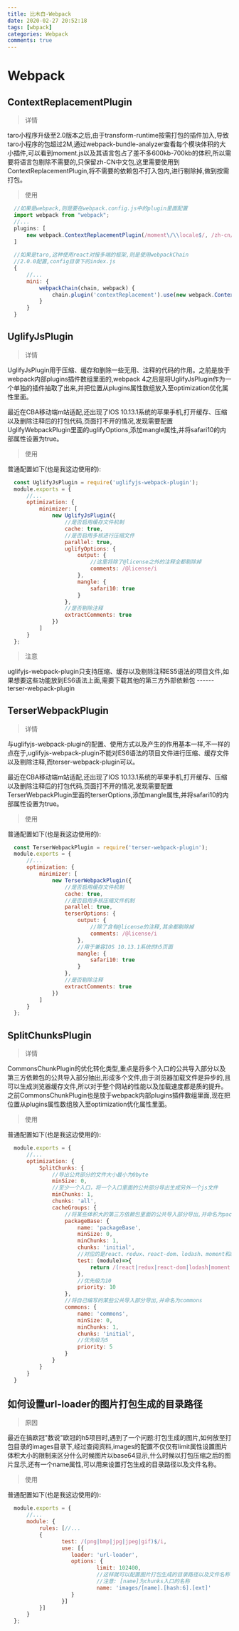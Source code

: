 ```yaml
---
title: 比木白-Webpack
date: 2020-02-27 20:52:18
tags: [wbpack]
categories: Webpack
comments: true
---
```


# Webpack

  ## ContextReplacementPlugin

  > 详情
    
  taro小程序升级至2.0版本之后,由于transform-runtime按需打包的插件加入,导致taro小程序的包超过2M,通过webpack-bundle-analyzer查看每个模块体积的大小插件,可以看到moment.js以及其语言包占了差不多600kb-700kb的体积,所以需要将语言包剔除不需要的,只保留zh-CN中文包,这里需要使用到ContextReplacementPlugin,将不需要的依赖包不打入包内,进行剔除掉,做到按需打包。
    
  > 使用

  ```js
    //如果是webpack,则是要在webpack.config.js中的plugin里面配置
    import webpack from "webpack";
    //...
    plugins: [
        new webpack.ContextReplacementPlugin(/moment\/\\locale$/, /zh-cn/);
    ]
    
    //如果是taro,这种使用react对接多端的框架,则是使用webpackChain
    //2.0.0配置,config目录下的index.js
    {
        //...
        mini: {
            webpackChain(chain, webpack) {
                chain.plugin('contextReplacement').use(new webpack.ContextReplacementPlugin(/moment[\/\\]locale/, /zh-cn/), []);
            }
        }
    }
  ```

  ## UglifyJsPlugin
  
  > 详情

  UglifyJsPlugin用于压缩、缓存和删除一些无用、注释的代码的作用。之前是放于webpack内部plugins插件数组里面的,webpack 4之后是将UglifyJsPlugin作为一个单独的插件抽取了出来,并把位置从plugins属性数组放入至optimization优化属性里面。
  
  最近在CBA移动端m站适配,还出现了IOS 10.13.1系统的苹果手机,打开缓存、压缩以及删除注释后的打包代码,页面打不开的情况,发现需要配置UglifyWebpackPlugin里面的uglifyOptions,添加mangle属性,并将safari10的内部属性设置为true。
  
  > 使用

  普通配置如下(也是我这边使用的):
  
  ```js
    const UglifyJsPlugin = require('uglifyjs-webpack-plugin');
    module.exports = {
        //...
        optimization: {
            minimizer: [
                new UglifyJsPlugin({
                    //是否启用缓存文件机制
                    cache: true,
                    //是否启用多核进行压缩文件
                    parallel: true,
                    uglifyOptions: {
                        output: {
                            //这里将除了@license之外的注释全都剔除掉
                            comments: /@license/i
                        },
                        mangle: {
                            safari10: true
                        }
                    },   
                    //是否剔除注释
                    extractComments: true
                })
            ]
        }
    };   
  ```

  > 注意

  uglifyjs-webpack-plugin只支持压缩、缓存以及剔除注释ES5语法的项目文件,如果想要这些功能放到ES6语法上面,需要下载其他的第三方外部依赖包 ------ terser-webpack-plugin
  
  ## TerserWebpackPlugin
  
  > 详情

  与uglifyjs-webpack-plugin的配置、使用方式以及产生的作用基本一样,不一样的点在于,uglifyjs-webpack-plugin不能对ES6语法的项目文件进行压缩、缓存文件以及剔除注释,而terser-webpack-plugin可以。
  
  最近在CBA移动端m站适配,还出现了IOS 10.13.1系统的苹果手机,打开缓存、压缩以及删除注释后的打包代码,页面打不开的情况,发现需要配置TerserWebpackPlugin里面的terserOptions,添加mangle属性,并将safari10的内部属性设置为true。
  
  > 使用

  普通配置如下(也是我这边使用的):
  
  ```js
    const TerserWebpackPlugin = require('terser-webpack-plugin');
    module.exports = {
        //...
        optimization: {
            minimizer: [
                new TerserWebpackPlugin({
                    //是否启用缓存文件机制
                    cache: true,
                    //是否启用多核压缩文件机制
                    parallel: true,
                    terserOptions: {
                        output: {
                            //除了含有@license的注释,其余都剔除掉
                            comments: /@license/i
                        },
                        //用于兼容IOS 10.13.1系统的h5页面
                        mangle: {
                            safari10: true
                        }
                    },
                    //是否剔除注释
                    extractComments: true
                })
            ]   
        }
    };
  ```

  ## SplitChunksPlugin
  
  > 详情

  CommonsChunkPlugin的优化转化类型,重点是将多个入口的公共导入部分以及第三方依赖包的公共导入部分抽出,形成多个文件,由于浏览器加载文件是异步的,且可以生成浏览器缓存文件,所以对于整个网站的性能以及加载速度都是质的提升。之前CommonsChunkPlugin也是放于webpack内部plugins插件数组里面,现在把位置从plugins属性数组放入至optimization优化属性里面。
  
  > 使用
  
  普通配置如下(也是我这边使用的):
  
  ```js
    module.exports = {
        //...
        optimization: {
            SplitChunks: {
                //导出公共部分的文件大小最小为0byte
                minSize: 0,
                //至少一个入口，将一个入口里面的公共部分导出生成另外一个js文件
                minChunks: 1,
                chunks: 'all',
                cacheGroups: {
                    //将某些体积大的第三方依赖包里面的公共导入部分导出,并命名为packageBase
                    packageBase: {
                        name: 'packageBase',
                        minSize: 0,
                        minChunks: 1,
                        chunks: 'initial',
                        //对应的是react、redux、react-dom、lodash、moment和antd这些体积比较大的包
                        test: (module)=>{
                            return /(react|redux|react-dom|lodash|moment|antd)/.test(module.context);
                        },
                        //优先级为10
                        priority: 10   
                    },
                    //将自己编写的某些公共导入部分导出,并命名为commons
                    commons: {
                        name: 'commons',
                        minSize: 0,
                        minChunks: 1,
                        chunks: 'initial',
                        //优先级为5
                        priority: 5
                    }   
                }
            }  
        }   
    }
  ```

  ## 如何设置url-loader的图片打包生成的目录路径
  
  > 原因

  最近在搞欧冠"数说"欧冠的h5项目时,遇到了一个问题:打包生成的图片,如何放至打包目录的images目录下,经过查阅资料,images的配置不仅仅有limit属性设置图片体积大小的限制来区分什么时候图片以base64显示,什么时候以打包压缩之后的图片显示,还有一个name属性,可以用来设置打包生成的目录路径以及文件名称。
  
  > 使用

  普通配置如下(也是我这边使用的):
  
  ```js
    module.exports = {
        //...
        module: {
            rules: [//...
            {
                   test: /(png|bmp|jpg|jpeg|gif)$/i,
                   use: [{
                      loader: 'url-loader',
                      options: {
                              limit: 102400,
                              //这样就可以配置图片打包生成的目录路径以及文件名称
                              //注意: [name]为chunks入口的名称
                              name: 'images/[name].[hash:6].[ext]'  
                      }
                   }] 
            }]
        }
    };
  ```